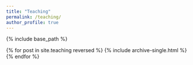 ```yaml
---
title: "Teaching"
permalink: /teaching/
author_profile: true
---
```


{% include base_path %}

{% for post in site.teaching reversed %}
{% include archive-single.html %}
{% endfor %}
